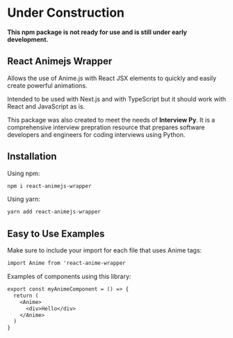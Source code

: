 # Under Construction

**This npm package is not ready for use and is still under early development.**

## React Animejs Wrapper

Allows the use of Anime.js with React JSX elements to quickly and easily create powerful animations.

Intended to be used with Next.js and with TypeScript but it should work with React and JavaScript as is.

This package was also created to meet the needs of **Interview Py**. It is a comprehensive interview prepration resource that prepares software developers and engineers for coding interviews using Python.

## Installation

Using npm:

```sh
npm i react-animejs-wrapper
```

Using yarn:

```sh
yarn add react-animejs-wrapper
```

## Easy to Use Examples

Make sure to include your import for each file that uses Anime tags:

```txt
import Anime from 'react-anime-wrapper
```

Examples of components using this library:

```txt
export const myAnimeComponent = () => {
  return (
    <Anime>
      <div>Hello</div>
    </Anime>
  )  
}
```
